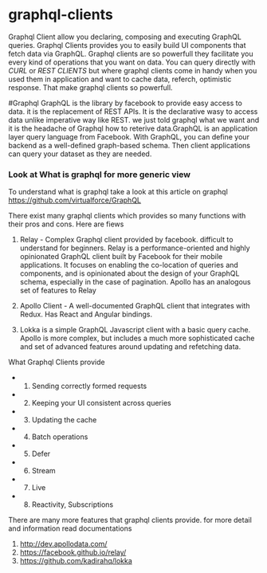 # graphql-clients
  Graphql Client allow you declaring, composing and executing GraphQL queries. Graphql Clients provides you to easily build UI components that fetch data via GraphQL. Graphql clients are so powerfull they facilitate you every kind of operations that you want on data. You can query directly with *CURL* or *REST CLIENTS* but where graphql clients come in handy when you used them in application and want to cache data, referch, optimistic response. That make graphql clients so powerfull.
  
 #Graphql 
GraphQL is the library by facebook to provide easy access to data. it is the replacement of REST APIs. It is the declarative wasy to access data unlike imperative way like REST. we just told graphql what we want and it is the headache of Graphql how to reterive data.GraphQL is an application layer query language from Facebook. With GraphQL, you can define your backend as a well-defined graph-based schema. Then client applications can query your dataset as they are needed.
 ### Look at What is graphql for more generic view
 To understand what is graphql take a look at this article on graphql https://github.com/virtualforce/GraphQL
 
 There exist many graphql clients which provides so many functions with their pros and cons. Here are fiews
 
 1) Relay - Complex Graphql client provided by facebook. difficult to understand for beginners. Relay is a performance-oriented and highly opinionated GraphQL client built by Facebook for their mobile applications. It focuses on enabling the co-location of queries and components, and is opinionated about the design of your GraphQL schema, especially in the case of pagination. Apollo has an analogous set of features to Relay

2) Apollo Client - A well-documented GraphQL client that integrates with Redux. Has React and Angular bindings.

3) Lokka is a simple GraphQL Javascript client with a basic query cache. Apollo is more complex, but includes a much more sophisticated cache and set of advanced features around updating and refetching data.

What Graphql Clients provide
* 1. Sending correctly formed requests
* 2. Keeping your UI consistent across queries
* 3. Updating the cache
* 4. Batch operations
* 5. Defer
* 6. Stream
* 7. Live
* 8. Reactivity, Subscriptions

There are many more features that graphql clients provide. for more detail and information read documentations

1) http://dev.apollodata.com/
2) https://facebook.github.io/relay/
3) https://github.com/kadirahq/lokka


